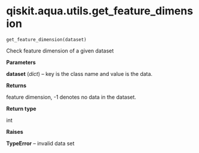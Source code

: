 <span id="qiskit-aqua-utils-get-feature-dimension" />

# qiskit.aqua.utils.get\_feature\_dimension



`get_feature_dimension(dataset)`

Check feature dimension of a given dataset

**Parameters**

**dataset** (*dict*) – key is the class name and value is the data.

**Returns**

feature dimension, -1 denotes no data in the dataset.

**Return type**

int

**Raises**

**TypeError** – invalid data set
